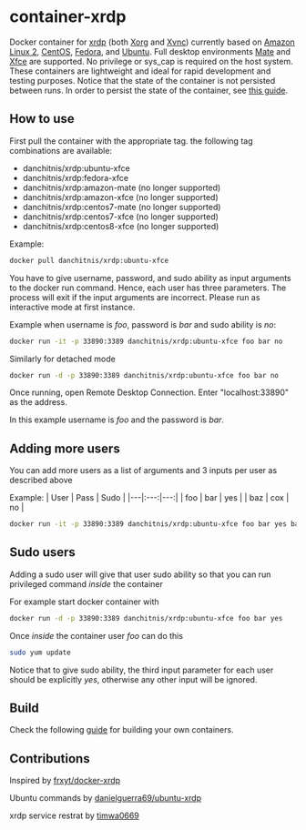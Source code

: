 # container-xrdp

Docker container for [xrdp](http://xrdp.org/) (both [Xorg](https://github.com/neutrinolabs/xorgxrdp) and [Xvnc](https://tigervnc.org/)) currently based on [Amazon Linux 2](https://aws.amazon.com/amazon-linux-2/), [CentOS](https://www.centos.org/), [Fedora](https://getfedora.org/), and [Ubuntu](https://ubuntu.com/). Full desktop environments [Mate](https://mate-desktop.org/) and [Xfce](https://www.xfce.org/) are supported. No privilege or sys_cap is required on the host system. These containers are lightweight and ideal for rapid development and testing purposes. Notice that the state of the container is not persisted between runs. In order to persist the state of the container, see [this guide](https://stackoverflow.com/questions/44480740/how-to-save-a-docker-container-state).

## How to use

First pull the container with the appropriate tag. the following tag combinations are available:

- danchitnis/xrdp:ubuntu-xfce
- danchitnis/xrdp:fedora-xfce
- danchitnis/xrdp:amazon-mate (no longer supported)
- danchitnis/xrdp:amazon-xfce (no longer supported)
- danchitnis/xrdp:centos7-mate (no longer supported)
- danchitnis/xrdp:centos7-xfce (no longer supported)
- danchitnis/xrdp:centos8-xfce (no longer supported)

Example:

```bash
docker pull danchitnis/xrdp:ubuntu-xfce
```

You have to give username, password, and sudo ability as input arguments to the docker run command. Hence, each user has three parameters. The process will exit if the input arguments are incorrect. Please run as interactive mode at first instance.

Example when username is _foo_, password is _bar_ and sudo ability is _no_:

```bash
docker run -it -p 33890:3389 danchitnis/xrdp:ubuntu-xfce foo bar no
```

Similarly for detached mode

```bash
docker run -d -p 33890:3389 danchitnis/xrdp:ubuntu-xfce foo bar no
```

Once running, open Remote Desktop Connection. Enter "localhost:33890" as the address.

In this example username is _foo_ and the password is _bar_.

## Adding more users

You can add more users as a list of arguments and 3 inputs per user as described above

Example:
| User | Pass | Sudo |
|---|:---:|---:|
| foo | bar | yes |
| baz | cox | no |

```bash
docker run -it -p 33890:3389 danchitnis/xrdp:ubuntu-xfce foo bar yes baz qux no
```

## Sudo users

Adding a sudo user will give that user sudo ability so that you can run privileged command _inside_ the container

For example start docker container with

```bash
docker run -d -p 33890:3389 danchitnis/xrdp:ubuntu-xfce foo bar yes
```

Once _inside_ the container user _foo_ can do this

```bash
sudo yum update
```

Notice that to give sudo ability, the third input parameter for each user should be explicitly _yes_, otherwise any other input will be ignored.

## Build

Check the following [guide](https://github.com/danchitnis/container-xrdp/blob/master/build.md) for building your own containers.

## Contributions

Inspired by [frxyt/docker-xrdp](https://github.com/frxyt/docker-xrdp)

Ubuntu commands by [danielguerra69/ubuntu-xrdp](https://github.com/danielguerra69/ubuntu-xrdp/)

xrdp service restrat by [timwa0669](https://github.com/timwa0669)
